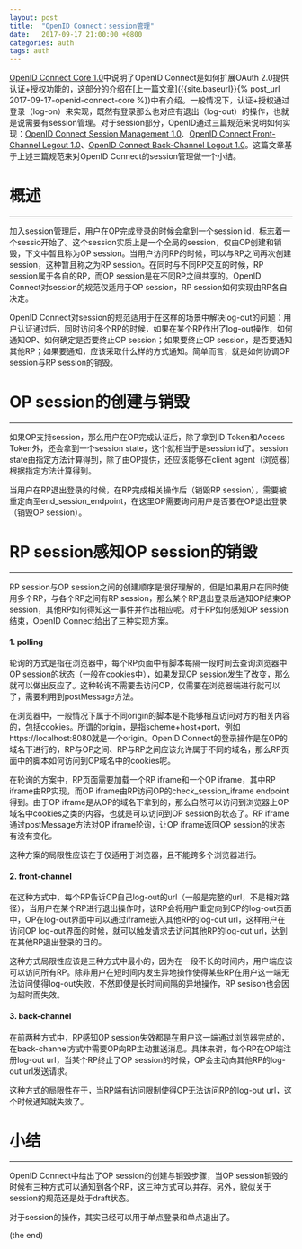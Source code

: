 ```yaml
---
layout: post
title:  "OpenID Connect：session管理"
date:   2017-09-17 21:00:00 +0800
categories: auth
tags: auth
---
```


[OpenID Connect Core 1.0](http://openid.net/specs/openid-connect-core-1_0.html)中说明了OpenID Connect是如何扩展OAuth 2.0提供认证+授权功能的，这部分的介绍在[上一篇文章]({{site.baseurl}}{% post_url 2017-09-17-openid-connect-core %})中有介绍。一般情况下，认证+授权通过登录（log-on）来实现，既然有登录那么也对应有退出（log-out）的操作，也就是说需要有session管理。对于session部分，OpenID通过三篇规范来说明如何实现：[OpenID Connect Session Management 1.0](http://openid.net/specs/openid-connect-session-1_0.html)、[OpenID Connect Front-Channel Logout 1.0](http://openid.net/specs/openid-connect-frontchannel-1_0.html)、[OpenID Connect Back-Channel Logout 1.0](http://openid.net/specs/openid-connect-backchannel-1_0.html)。这篇文章基于上述三篇规范来对OpenID Connect的session管理做一个小结。

# 概述

---

加入session管理后，用户在OP完成登录的时候会拿到一个session id，标志着一个sessio开始了。这个session实质上是一个全局的session，仅由OP创建和销毁，下文中暂且称为OP session。当用户访问RP的时候，可以与RP之间再次创建session，这种暂且称之为RP session。在同时与不同RP交互的时候，RP session属于各自的RP，而OP session是在不同RP之间共享的。OpenID Connect对session的规范仅适用于OP session，RP session如何实现由RP各自决定。

OpenID Connect对session的规范适用于在这样的场景中解决log-out的问题：用户认证通过后，同时访问多个RP的时候，如果在某个RP作出了log-out操作，如何通知OP、如何确定是否要终止OP session；如果要终止OP session，是否要通知其他RP；如果要通知，应该采取什么样的方式通知。简单而言，就是如何协调OP session与RP session的销毁。

# OP session的创建与销毁

---

如果OP支持session，那么用户在OP完成认证后，除了拿到ID Token和Access Token外，还会拿到一个session state，这个就相当于是session id了。session state由指定方法计算得到，除了由OP提供，还应该能够在client 
agent（浏览器）根据指定方法计算得到。

当用户在RP退出登录的时候，在RP完成相关操作后（销毁RP session），需要被重定向至end_session_endpoint，在这里OP需要询问用户是否要在OP退出登录（销毁OP session）。

# RP session感知OP session的销毁

---

RP session与OP session之间的创建顺序是很好理解的，但是如果用户在同时使用多个RP，与各个RP之间有RP session，那么某个RP退出登录后通知OP结束OP session，其他RP如何得知这一事件并作出相应呢。对于RP如何感知OP session结束，OpenID Connect给出了三种实现方案。

#### 1. polling

轮询的方式是指在浏览器中，每个RP页面中有脚本每隔一段时间去查询浏览器中OP session的状态（一般在cookies中），如果发现OP session发生了改变，那么就可以做出反应了。这种轮询不需要去访问OP，仅需要在浏览器端进行就可以了，需要利用到postMessage方法。

在浏览器中，一般情况下属于不同origin的脚本是不能够相互访问对方的相关内容的，包括cookies。所谓的origin，是指scheme+host+port，例如https://localhost:8080就是一个origin。OpenID Connect的登录操作是在OP的域名下进行的，RP与OP之间、RP与RP之间应该允许属于不同的域名，那么RP页面中的脚本如何访问到OP域名中的cookies呢。

在轮询的方案中，RP页面需要加载一个RP iframe和一个OP iframe，其中RP iframe由RP实现，而OP iframe由RP访问OP的check_session_iframe endpoint得到。由于OP iframe是从OP的域名下拿到的，那么自然可以访问到浏览器上OP域名中cookies之类的内容，也就是可以访问到OP session的状态了。RP iframe通过postMessage方法对OP iframe轮询，让OP iframe返回OP session的状态有没有变化。

这种方案的局限性应该在于仅适用于浏览器，且不能跨多个浏览器进行。

#### 2. front-channel

在这种方式中，每个RP告诉OP自己log-out的url（一般是完整的url，不是相对路径），当用户在某个RP进行退出操作时，该RP会将用户重定向到OP的log-out页面中，OP在log-out界面中可以通过iframe嵌入其他RP的log-out url，这样用户在访问OP log-out界面的时候，就可以触发请求去访问其他RP的log-out url，达到在其他RP退出登录的目的。

这种方式局限性应该是三种方式中最小的，因为在一段不长的时间内，用户端应该可以访问所有RP。除非用户在短时间内发生异地操作使得某些RP在用户这一端无法访问使得log-out失败，不然即使是长时间间隔的异地操作，RP sesison也会因为超时而失效。

#### 3. back-channel

在前两种方式中，RP感知OP session失效都是在用户这一端通过浏览器完成的，在back-channel方式中需要OP向RP主动推送消息。具体来讲，每个RP在OP端注册log-out url，当某个RP终止了OP session的时候，OP会主动向其他RP的log-out url发送请求。

这种方式的局限性在于，当RP端有访问限制使得OP无法访问RP的log-out url，这个时候通知就失效了。

# 小结

---

OpenID Connect中给出了OP session的创建与销毁步骤，当OP session销毁的时候有三种方式可以通知到各个RP，这三种方式可以并存。另外，貌似关于session的规范还是处于draft状态。

对于session的操作，其实已经可以用于单点登录和单点退出了。


(the end)
